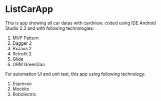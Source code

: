 # ListCarApp

This is app showing all car datas with cardview. coded using IDE Android Studio 2.3 and with following technologies: 

1. MVP Pattern
2. Dagger 2
3. RxJava 2
4. Retrofit 2
5. Glide 
6. ORM GreenDao

For automation UI and unit test, this app using following technology:
1. Espresso
2. Mockito
3. Robolectric
